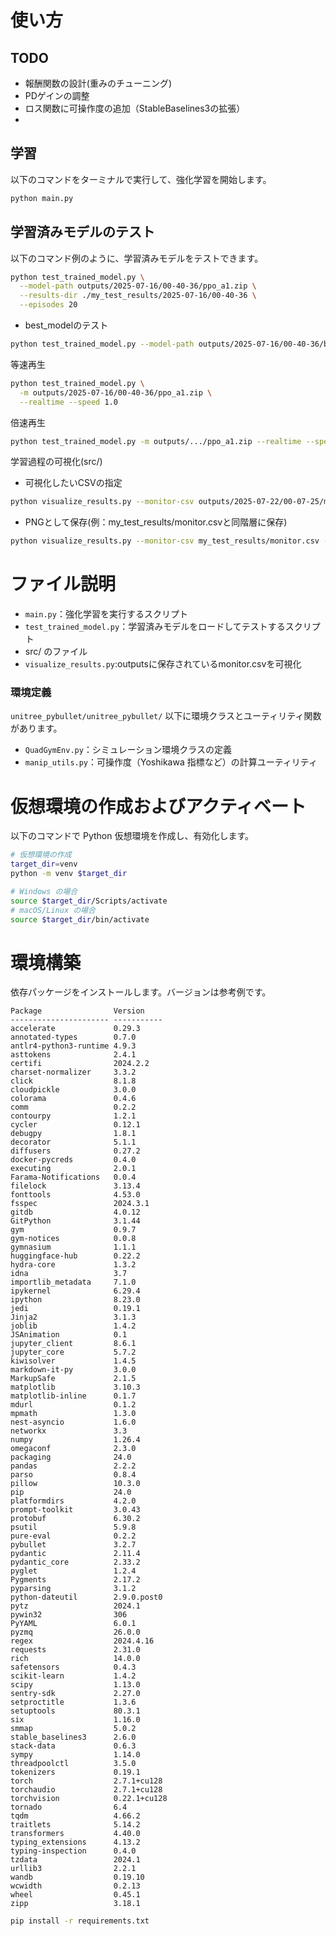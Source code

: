# 使い方

## TODO
* 報酬関数の設計(重みのチューニング)
* PDゲインの調整
* ロス関数に可操作度の追加（StableBaselines3の拡張）
* 

## 学習

以下のコマンドをターミナルで実行して、強化学習を開始します。

```bash
python main.py
```

## 学習済みモデルのテスト

以下のコマンド例のように、学習済みモデルをテストできます。

```bash
python test_trained_model.py \
  --model-path outputs/2025-07-16/00-40-36/ppo_a1.zip \
  --results-dir ./my_test_results/2025-07-16/00-40-36 \
  --episodes 20
```
* best_modelのテスト
```bash
python test_trained_model.py --model-path outputs/2025-07-16/00-40-36/best_model.zip --results-dir ./my_test_results/2025-07-16/00-40-36 --episodes 20
```

等速再生
```bash
python test_trained_model.py \
  -m outputs/2025-07-16/00-40-36/ppo_a1.zip \
  --realtime --speed 1.0
```
倍速再生
```bash
python test_trained_model.py -m outputs/.../ppo_a1.zip --realtime --speed 2.0
```

学習過程の可視化(src/)
* 可視化したいCSVの指定
```bash
python visualize_results.py --monitor-csv outputs/2025-07-22/00-07-25/monitor.csv
```
* PNGとして保存(例：my_test_results/monitor.csvと同階層に保存)
```bash
python visualize_results.py --monitor-csv my_test_results/monitor.csv --save-png
```


# ファイル説明

* `main.py`：強化学習を実行するスクリプト
* `test_trained_model.py`：学習済みモデルをロードしてテストするスクリプト
* src/ のファイル
* `visualize_results.py`:outputsに保存されているmonitor.csvを可視化

### 環境定義

`unitree_pybullet/unitree_pybullet/` 以下に環境クラスとユーティリティ関数があります。

* `QuadGymEnv.py`：シミュレーション環境クラスの定義
* `manip_utils.py`：可操作度（Yoshikawa 指標など）の計算ユーティリティ

# 仮想環境の作成およびアクティベート

以下のコマンドで Python 仮想環境を作成し、有効化します。

```bash
# 仮想環境の作成
target_dir=venv
python -m venv $target_dir

# Windows の場合
source $target_dir/Scripts/activate
# macOS/Linux の場合
source $target_dir/bin/activate
```

# 環境構築

依存パッケージをインストールします。バージョンは参考例です。

```text
Package                Version
---------------------- -----------
accelerate             0.29.3
annotated-types        0.7.0
antlr4-python3-runtime 4.9.3
asttokens              2.4.1
certifi                2024.2.2
charset-normalizer     3.3.2
click                  8.1.8
cloudpickle            3.0.0
colorama               0.4.6
comm                   0.2.2
contourpy              1.2.1
cycler                 0.12.1
debugpy                1.8.1
decorator              5.1.1
diffusers              0.27.2
docker-pycreds         0.4.0
executing              2.0.1
Farama-Notifications   0.0.4
filelock               3.13.4
fonttools              4.53.0
fsspec                 2024.3.1
gitdb                  4.0.12
GitPython              3.1.44
gym                    0.9.7
gym-notices            0.0.8
gymnasium              1.1.1
huggingface-hub        0.22.2
hydra-core             1.3.2
idna                   3.7
importlib_metadata     7.1.0
ipykernel              6.29.4
ipython                8.23.0
jedi                   0.19.1
Jinja2                 3.1.3
joblib                 1.4.2
JSAnimation            0.1
jupyter_client         8.6.1
jupyter_core           5.7.2
kiwisolver             1.4.5
markdown-it-py         3.0.0
MarkupSafe             2.1.5
matplotlib             3.10.3
matplotlib-inline      0.1.7
mdurl                  0.1.2
mpmath                 1.3.0
nest-asyncio           1.6.0
networkx               3.3
numpy                  1.26.4
omegaconf              2.3.0
packaging              24.0
pandas                 2.2.2
parso                  0.8.4
pillow                 10.3.0
pip                    24.0
platformdirs           4.2.0
prompt-toolkit         3.0.43
protobuf               6.30.2
psutil                 5.9.8
pure-eval              0.2.2
pybullet               3.2.7
pydantic               2.11.4
pydantic_core          2.33.2
pyglet                 1.2.4
Pygments               2.17.2
pyparsing              3.1.2
python-dateutil        2.9.0.post0
pytz                   2024.1
pywin32                306
PyYAML                 6.0.1
pyzmq                  26.0.0
regex                  2024.4.16
requests               2.31.0
rich                   14.0.0
safetensors            0.4.3
scikit-learn           1.4.2
scipy                  1.13.0
sentry-sdk             2.27.0
setproctitle           1.3.6
setuptools             80.3.1
six                    1.16.0
smmap                  5.0.2
stable_baselines3      2.6.0
stack-data             0.6.3
sympy                  1.14.0
threadpoolctl          3.5.0
tokenizers             0.19.1
torch                  2.7.1+cu128
torchaudio             2.7.1+cu128
torchvision            0.22.1+cu128
tornado                6.4
tqdm                   4.66.2
traitlets              5.14.2
transformers           4.40.0
typing_extensions      4.13.2
typing-inspection      0.4.0
tzdata                 2024.1
urllib3                2.2.1
wandb                  0.19.10
wcwidth                0.2.13
wheel                  0.45.1
zipp                   3.18.1
```

```bash
pip install -r requirements.txt
```
